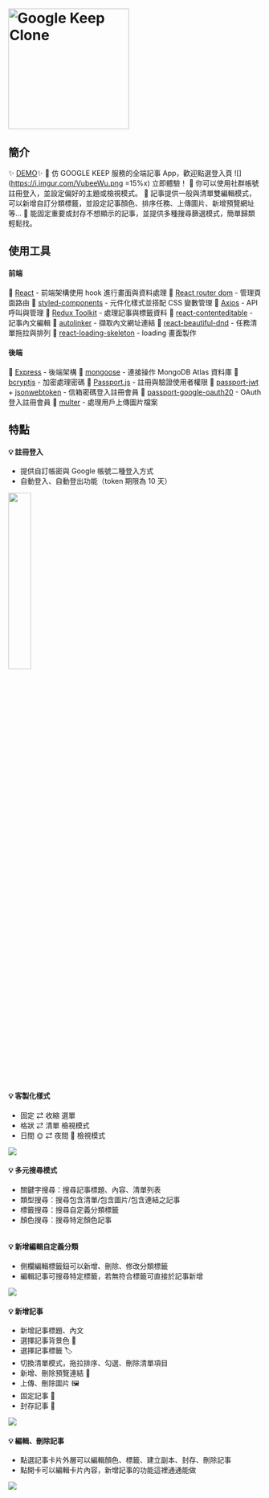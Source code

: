 # <img src="https://i.imgur.com/DAYNWrR.png" alt="Google Keep Clone" width="240"/>

## 簡介

✨ [DEMO](https://durable-matter-327719.web.app/)✨
🥳 仿 GOOGLE KEEP 服務的全端記事 App，歡迎點選登入頁 ![](https://i.imgur.com/VubeeWu.png =15%x) 立即體驗！
🥳 你可以使用社群帳號註冊登入，並設定偏好的主題或檢視模式。
🥳 記事提供一般與清單雙編輯模式，可以新增自訂分類標籤，並設定記事顏色、排序任務、上傳圖片、新增預覽網址等...
🥳 能固定重要或封存不想顯示的記事，並提供多種搜尋篩選模式，簡單歸類輕鬆找。

## 使用工具

#### 前端

🧰 [React](https://create-react-app.dev/) - 前端架構使用 hook 進行畫面與資料處理
🧰 [React router dom](https://www.npmjs.com/package/react-router-dom) - 管理頁面路由
🧰 [styled-components](https://styled-components.com/) - 元件化樣式並搭配 CSS 變數管理
🧰 [Axios](https://github.com/axios/axios) - API 呼叫與管理
🧰 [Redux Toolkit](https://redux-toolkit.js.org/) - 處理記事與標籤資料
🧰 [react-contenteditable](https://www.npmjs.com/package/react-contenteditable) - 記事內文編輯
🧰 [autolinker](https://www.npmjs.com/package/autolinker) - 擷取內文網址連結
🧰 [react-beautiful-dnd](https://github.com/atlassian/react-beautiful-dnd) - 任務清單拖拉與排列
🧰 [react-loading-skeleton](https://www.npmjs.com/package/react-loading-skeleton) - loading 畫面製作

#### 後端

🔩 [Express](https://expressjs.com/) - 後端架構
🔩 [mongoose](https://mongoosejs.com/) - 連接操作 MongoDB Atlas 資料庫
🔩 [bcryptjs](https://www.npmjs.com/package/bcryptjs) - 加密處理密碼
🔩 [Passport.js](http://www.passportjs.org/) - 註冊與驗證使用者權限
🔩 [passport-jwt](https://www.npmjs.com/package/passport-jwt) + [jsonwebtoken](https://github.com/auth0/node-jsonwebtoken) - 信箱密碼登入註冊會員
🔩 [passport-google-oauth20](https://www.npmjs.com/package/passport-google-oauth20) - OAuth 登入註冊會員
🔩 [multer](https://github.com/expressjs/multer) - 處理用戶上傳圖片檔案

## 特點

#### 💡 註冊登入

- 提供自訂帳密與 Google 帳號二種登入方式
- 自動登入、自動登出功能（token 期限為 10 天）

<img src="https://i.imgur.com/0EhOpRl.gif" alt="" width="30%"/>

#### 💡 客製化樣式

- 固定 ⇄ 收縮 選單
- 格狀 ⇄ 清單 檢視模式
- 日間 🌞 ⇄ 夜間 🌚 檢視模式

![](https://i.imgur.com/NncQHYs.gif)

#### 💡 多元搜尋模式

- 關鍵字搜尋：搜尋記事標題、內容、清單列表
- 類型搜尋：搜尋包含清單/包含圖片/包含連結之記事
- 標籤搜尋：搜尋自定義分類標籤
- 顏色搜尋：搜尋特定顏色記事

<img src="https://i.imgur.com/jSYdmqF.gif" alt=""/>

#### 💡 新增編輯自定義分類

- 側欄編輯標籤鈕可以新增、刪除、修改分類標籤
- 編輯記事可搜尋特定標籤，若無符合標籤可直接於記事新增

![](https://i.imgur.com/yqf6Wdh.gif)

#### 💡 新增記事

- 新增記事標題、內文
- 選擇記事背景色 🎨
- 選擇記事標籤 🏷️
- 切換清單模式，拖拉排序、勾選、刪除清單項目
- 新增、刪除預覽連結 🔗
- 上傳、刪除圖片 🖼️
- 固定記事 📌
- 封存記事 📁

![](https://i.imgur.com/TnlEyxG.gif)

#### 💡 編輯、刪除記事

- 點選記事卡片外層可以編輯顏色、標籤、建立副本、封存、刪除記事
- 點開卡可以編輯卡片內容，新增記事的功能這裡通通能做

![](https://i.imgur.com/CuRWffz.gif)
